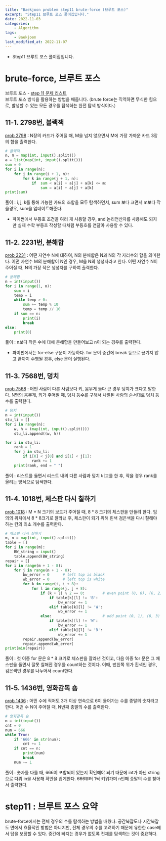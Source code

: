 ```yaml
---
title: "Baekjoon problem step11 brute-force (브루트 포스)"
excerpt: "Step11 브루트 포스 풀이집입니다."
date: 2022-11-03
categories:
    - Algorithm
tags:
    - Baekjoon
last_modified_at: 2022-11-07
---
```

- Step11 브루트 포스 풀이집입니다.

# brute-force, 브루트 포스
브루트 포스 - [step 11 문제 리스트](https://www.acmicpc.net/step/11)  
브루트 포스 방식을 활용하는 방법을 배웁니다. (brute force는 직역하면 무식한 힘으로, 발생할 수 있는 모든 경우를 탐색하는 완전 탐색 방식이다.)

## 11-1. 2798번, 블랙잭
[prob 2798](https://www.acmicpc.net/problem/2798) : N장의 카드가 주어질 때, M을 넘지 않으면서 M에 가장 가까운 카드 3장의 합을 출력한다.
```python
# 블랙잭
n, m = map(int, input().split())
a = list(map(int, input().split()))
sum = 0
for i in range(n):
    for j in range(i + 1, n):
        for k in range(j + 1, n):
            if  sum < a[i] + a[j] + a[k] <= m:
                sum = a[i] + a[j] + a[k]
print(sum)
```
풀이 : i, j, k를 통해 가능한 카드의 조합을 모두 탐색하면서, sum 보다 크면서 m보다 작을경우, sum을 업데이트해준다.
- 파이썬에서 부등호 조건을 여러 개 사용할 경우, and 논리연산자를 사용해도 되지만 실제 수학 부등호 작성할 때처럼 부등호를 연달아 사용할 수 있다.

## 11-2. 2231번, 분해합
[prob 2231](https://www.acmicpc.net/problem/2231) : 어떤 자연수 N에 대하여, N의 분해합은 N과 N의 각 자리수의 합을 의미한다. 어떤 자연수 M의 분해합이 N인 경우, M을 N의 생성자라고 한다. 어떤 자연수 N이 주어질 때, N의 가장 작은 생성자를 구하여 출력한다.
```python
# 분해합
n = int(input())
for i in range(1, n):
    sum = i
    temp = i
    while temp > 0:
        sum += temp % 10
        temp = temp // 10
    if sum == n:
        print(i)
        break
else:
    print(0)
```
풀이 : n보다 작은 수에 대해 분해합을 만들어보고 n이 되는 경우를 출력한다.
- 파이썬에서는 for-else 구문이 가능하다. for 문이 중간에 break 등으로 끊기지 않고 끝까지 수행될 경우, else 문이 실행된다.

## 11-3. 7568번, 덩치
[prob 7568](https://www.acmicpc.net/problem/7568) : 어떤 사람이 다른 사람보다 키, 몸무게 둘다 큰 경우 덩치가 크다고 말한다. N명의 몸무게, 키가 주어질 때, 덩치 등수를 구해서 나열된 사람의 순서대로 덩치 등수를 출력한다.
```python
# 덩치
n = int(input())
stu_li = []
for i in range(n):
    w, h = (map(int, input().split()))
    stu_li.append((w, h))

for i in stu_li:
    rank = 1
    for j in stu_li:
        if i[0] < j[0] and i[1] < j[1]:
            rank += 1
    print(rank, end = " ")
```
풀이 : 리스트를 돌면서 리스트 내의 다른 사람과 덩치 비교를 한 후, 작을 경우 rank를 올리는 방식으로 탐색한다.

## 11-4. 1018번, 체스판 다시 칠하기
[prob 1018](https://www.acmicpc.net/problem/1018) : M * N 크기의 보드가 주어질 때, 8 * 8 크기의 체스판을 만들려 한다. 임의의 위치에서 8 * 8크기로 잘라낸 후, 체스판이 되기 위해 흰색 검은색을 다시 칠해야 하는 칸의 최소 개수를 출력한다.
```python
# 체스판 다시 칠하기
m, n = map(int, input().split())
table = []
for i in range(m):
    BW_string = input()
    table.append(BW_string)
repair = []
for i in range(m + 1 - 8):
    for j in range(n + 1 - 8):
        bw_error = 0      # left top is black
        wb_error = 0      # left top is white
        for k in range(i, i + 8):
            for l in range(j, j + 8):
                if (k + l) % 2 == 0:        # even point (0, 0), (0, 2)
                    if table[k][l] != 'B':
                        bw_error += 1
                    elif table[k][l] != 'W':
                        wb_error += 1
                else:                       # odd point (0, 1), (0, 3) ~
                    if table[k][l] != 'W':
                        bw_error += 1
                    elif table[k][l] != 'B':
                        wb_error += 1
        repair.append(bw_error)
        repair.append(wb_error)
print(min(repair))
```
풀이 : 첫 이중 for 문은 8 * 8 크기로 체스판을 잘라낸 것이고, 다음 이중 for 문은 그 체스판을 돌면서 잘못 칠해진 경우를 count하는 것이다. 이때, 맨왼쪽 위가 흰색인 경우, 검은색인 경우를 나누어서 count한다.

## 11-5. 1436번, 영화감독 숌
[prob 1436](https://www.acmicpc.net/problem/1436) : 어떤 수에 적어도 3개 이상 연속으로 6이 들어가는 수를 종말의 숫자라고 한다. 어떤 수 N이 주어질 때, N번째 종말의 수를 출력한다.
```python
# 영화감독 숌
n = int(input())
cnt = 0
num = 666
while True:
    if '666' in str(num):
        cnt += 1
    if cnt == n:
        print(num)
        break
    num += 1
```
풀이 : 숫자를 다룰 때, 666이 포함되어 있는지 확인해야 되기 때문에 int가 아닌 string으로 다뤄 in을 사용해 확인을 쉽게한다. 666부터 1씩 키워가며 n번째 종말의 수를 찾아서 출력한다.

# step11 : 브루트 포스 요약
brute-force에서는 전체 경우의 수를 탐색하는 방법을 배웠다. 공간복잡도나 시간복잡도 면에서 효율적인 방법은 아니지만, 전체 경우의 수를 고려하기 때문에 유한한 case에서 답을 보장할 수 있다. 중간에 빠지는 경우가 없도록 전체를 탐색하는 것이 중요하다.